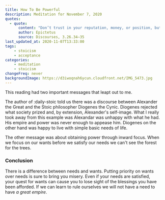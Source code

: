 ```yaml
---
title: How To Be Powerful
description: Meditation for November 7, 2020
quotes: 
  - quote:
      content: "Don’t trust in your reputation, money, or position, but in the strength that is yours—namely, your judgments about the things that you control and don’t control. For this alone is what makes us free and unfettered, that picks us up by the neck from the depths and lifts us eye to eye with the rich and powerful."
      author: Epictetus
      source: Discourses, 3.26.34–35
last_updated_at: 2020-11-07T13:33:00
tags:
    - stoicism
    - acceptance
categories:
    - meditation
    - stoicism
changeFreq: never
backgroundImage: https://d3iwoqnah6ycun.cloudfront.net/IMG_5473.jpg
---
```


This reading had two important messages that leapt out to me.

The author of :daily-stoic told us there was a discourse between Alexander the Great and the Stoic philosopher 
Diogenes the Cynic. Diogenes rejected what society prized and, by extension, Alexander's self-image. What I really took 
away from this example was Alexandar was unhappy with what he had. His empire and power was never enough to appease him.
Diogenes on the other hand was happy to live with simple basic needs of life. 

The other message was about obtaining power through inward focus. When we focus on our wants before we satisfy our needs 
 we can't see the forest for the trees. 

### Conclusion

There is a difference between needs and wants. Putting priority on wants over needs is sure to bring you misery. Even if 
your needs are satisfied, your quest for wants can cause you to lose sight of the blessings you have been afforded. If 
we can learn to rule ourselves we will not have a need to have *a great empire*.
